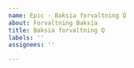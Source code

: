 ```yaml
---
name: Epic - Baksia forvaltning Q
about: Forvaltning Baksia
title: Baksia forvaltning Q
labels: ''
assignees: ''

---
```



